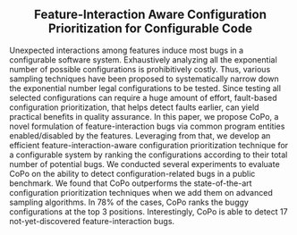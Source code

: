 <h2 align="center">Feature-Interaction Aware Configuration Prioritization for Configurable Code</h2>

<dev style="text-align:justify">
Unexpected interactions among features induce most bugs in a configurable software system. Exhaustively analyzing all the exponential number of possible configurations is prohibitively costly. Thus, various sampling techniques have been proposed to systematically narrow down the exponential number legal configurations to be tested. Since testing all selected configurations can require a huge amount of effort, fault-based configuration prioritization, that helps detect faults earlier, can yield practical benefits in quality assurance. In this paper, we propose CoPo, a novel formulation of feature-interaction bugs via common program entities enabled/disabled by the features. Leveraging from that, we develop an efficient feature-interaction-aware configuration prioritization technique for a configurable system by ranking the configurations according to their total number of potential bugs. We conducted several experiments to evaluate CoPo on the ability to detect configuration-related bugs in a public benchmark. We found that CoPo outperforms the state-of-the-art configuration prioritization techniques when we add them on advanced sampling algorithms. In 78% of the cases, CoPo ranks the buggy configurations at the top 3 positions. Interestingly, CoPo is able to detect 17 not-yet-discovered feature-interaction bugs.  
</dev>
